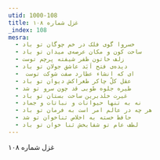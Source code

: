 ```yaml
---
utid: 1000-108
title: غزل شماره ۱۰۸
_index: 108
mesra:
  - خسروا گوی فلک در خم چوگان تو باد
  - ساحت کون و مکان عرصه‌ی میدان تو باد
  - زلف خاتون ظفر شیفته پرچم توست
  - دیده‌ی فتح اَبَد عاشق جولان تو باد
  - ‌ ای که انشاء عطارد صفت شوکت توست
  - عقل کلّ چاکر طغراکش دیوان تو باد
  - طیره جلوه طوبی قد چون سرو تو شد
  - غیرت خلدبرین ساحت بستان تو باد
  - نه به تنها حیوانات و نباتات و جماد
  - هر چه در عالم امر است به فرمان تو باد
  - حافظ خسته به اخلاص ثناخوان تو شد
  - لطف عام تو شفابخش ثنا خوان تو باد
---
```

غزل شماره ۱۰۸
